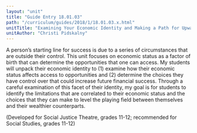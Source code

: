 ```yaml
---
layout: "unit"
title: "Guide Entry 18.01.03"
path: "/curriculum/guides/2018/1/18.01.03.x.html"
unitTitle: "Examining Your Economic Identity and Making a Path for Upward Mobility"
unitAuthor: "Christi Pidskalny"
---
```

<main>
 <p>
  A person’s starting line for success is due to a series of circumstances that are outside their control. This unit focuses on economic status as a factor of birth that can determine the opportunities that one can access. My students will unpack their economic identity to (1) examine how their economic status affects access to opportunities and (2) determine the choices they have control over that could increase future financial success. Through a careful examination of this facet of their identity, my goal is for students to identify the limitations that are correlated to their economic status and the choices that they can make to level the playing field between themselves and their wealthier counterparts.
 </p>
 <p>
  (Developed for Social Justice Theatre, grades 11-12; recommended for Social Studies, grades 11-12)
 </p>
</main>
